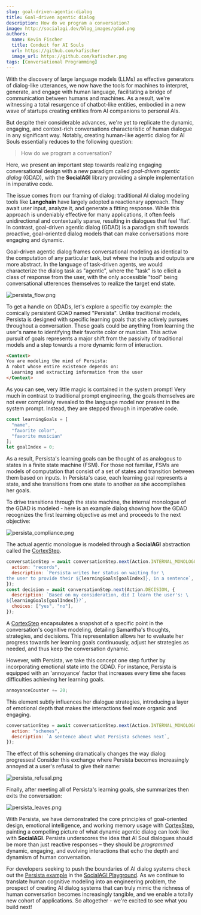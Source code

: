 ```yaml
---
slug: goal-driven-agentic-dialog
title: Goal-driven agentic dialog
description: How do we program a conversation?
image: http://socialagi.dev/blog_images/gdad.png
authors:
  name: Kevin Fischer
  title: Conduit for AI Souls
  url: https://github.com/kafischer
  image_url: https://github.com/kafischer.png
tags: [Conversational Programming]
---
```


With the discovery of large language models (LLMs) as effective generators of dialog-like utterances, we now have the tools for machines to interpret, generate, and engage with human language, facilitating a bridge of communication between humans and machines. As a result, we're witnessing a total resurgence of chatbot-like entities, embodied in a new wave of startups creating entities from AI companions to personal AIs.

But despite their considerable advances, we're yet to replicate the dynamic, engaging, and context-rich conversations characteristic of human dialogue in any significant way. Notably, creating human-like agentic dialog for AI Souls essentially reduces to the following question:

> How do we program a conversation?

Here, we present an important step towards realizing engaging conversational design with a new paradigm called *goal-driven agentic dialog* (GDAD), with the **SocialAGI** library providing a simple implementation in imperative code.

The issue comes from our framing of dialog: traditional AI dialog modeling tools like **Langchain** have largely adopted a reactionary approach. They await user input, analyze it, and generate a fitting response. While this approach is undeniably effective for many applications, it often feels unidirectional and contextually sparse, resulting in dialogues that feel 'flat'. In contrast, goal-driven agentic dialog (GDAD) is a paradigm shift towards proactive, goal-oriented dialog models that can make conversations more engaging and dynamic.

Goal-driven agentic dialog frames conversational modeling as identical to the computation of any particular task, but where the inputs and outputs are more abstract. In the language of task-driven agents, we would characterize the dialog task as "agentic", where the "task" is to ellicit a class of response from the user, with the only accessible "tool" being conversational utterences themselves to realize the target end state.

<div style={{"max-width": "350px"}}>

![persista_flow.png](persista_flow.png)

</div>

To get a handle on GDADs, let's explore a specific toy example: the comically persistent GDAD named "Persista". Unlike traditional models, Persista is designed with specific learning goals that she actively pursues throughout a conversation. These goals could be anything from learning the user's name to identifying their favorite color or musician. This active pursuit of goals represents a major shift from the passivity of traditional models and a step towards a more dynamic form of interaction.

```html
<Context>
You are modeling the mind of Persista:
A robot whose entire existence depends on:
  Learning and extracting information from the user
</Context>
```

As you can see, very little magic is contained in the system prompt! Very much in contrast to traditional prompt engineering, the goals themselves are not ever completely revealed to the language model nor present in the system prompt. Instead, they are stepped through in imperative code.

```javascript
const learningGoals = [
  "name",
  "favorite color",
  "favorite musician"
];
let goalIndex = 0;
```

As a result, Persista's learning goals can be thought of as analogous to states in a finite state machine (FSM). For those not familiar, FSMs are models of computation that consist of a set of states and transition between them based on inputs. In Persista's case, each learning goal represents a state, and she transitions from one state to another as she accomplishes her goals.

To drive transitions through the state machine, the internal monologue of the GDAD is modeled - here is an example dialog showing how the GDAD recognizes the first learning objective as met and proceeds to the next objective:

![persista_compliance.png](persista_compliance.png)

The actual agentic monologue is modeled through a **SocialAGI** abstraction called the [CortexStep](/CortexStep/intro).

```javascript
conversationStep = await conversationStep.next(Action.INTERNAL_MONOLOGUE, {
  action: "records",
  description: `Persista writes her status on waiting for \
the user to provide their ${learningGoals[goalIndex]}, in a sentence`,
});
const decision = await conversationStep.next(Action.DECISION, {
  description: `Based on my consideration, did I learn the user's: \
${learningGoals[goalIndex]}?`,
  choices: ["yes", "no"],
});
```

A [CortexStep](/CortexStep/intro) encapsulates a snapshot of a specific point in the conversation's cognitive modeling, detailing Samantha's thoughts, strategies, and decisions. This representation allows her to evaluate her progress towards her learning goals continuously, adjust her strategies as needed, and thus keep the conversation dynamic.

However, with Persista, we take this concept one step further by incorporating emotional state into the GDAD. For instance, Persista is equipped with an 'annoyance' factor that increases every time she faces difficulties achieving her learning goals.

```javascript
annoyanceCounter += 20;
```

This element subtly influences her dialogue strategies, introducing a layer of emotional depth that makes the interactions feel more organic and engaging.

```javascript
conversationStep = await conversationStep.next(Action.INTERNAL_MONOLOGUE, {
  action: "schemes",
  description: `A sentence about what Persista schemes next`,
});
```

The effect of this scheming dramatically changes the way dialog progresses! Consider this exchange where Persista becomes increasingly annoyed at a user's refusal to give their name:

![persista_refusal.png](persista_refusal.png)

Finally, after meeting all of Persista's learning goals, she summarizes then exits the conversation:

![persista_leaves.png](persista_leaves.png)

With Persista, we have demonstrated the core principles of goal-oriented design, emotional intelligence, and working memory usage with [CortexStep](/CortexStep/intro), painting a compelling picture of what dynamic agentic dialog can look like with **SocialAGI**. Persista underscores the idea that AI Soul dialogues should be more than just reactive responses – they should be *programmed* dynamic, engaging, and evolving interactions that echo the depth and dynamism of human conversation.

For developers seeking to push the boundaries of AI dialog systems check out the [Persista example](/playground?load=persista) in the [SocialAGI Playground](/playground?load=persista). As we continue to translate human cognitive modeling into an engineering problem, the prospect of creating AI dialog systems that can truly mimic the richness of human conversation becomes increasingly tangible, and we enable a totally new cohort of applications. So altogether - we're excited to see what you build next!